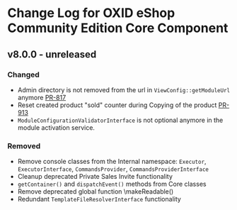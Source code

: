 # Change Log for OXID eShop Community Edition Core Component

## v8.0.0 - unreleased

### Changed
- Admin directory is not removed from the url in `ViewConfig::getModuleUrl` anymore [PR-817](https://github.com/OXID-eSales/oxideshop_ce/pull/817)
- Reset created product "sold" counter during Copying of the product [PR-913](https://github.com/OXID-eSales/oxideshop_ce/pull/913)
- `ModuleConfigurationValidatorInterface` is not optional anymore in the module activation service.

### Removed
- Remove console classes from the Internal namespace: `Executor`, `ExecutorInterface`, `CommandsProvider`, `CommandsProviderInterface`
- Cleanup deprecated Private Sales Invite functionality
- `getContainer()` and `dispatchEvent()` methods from Core classes
- Remove deprecated global function \makeReadable()
- Redundant `TemplateFileResolverInterface` functionality
